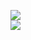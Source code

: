 [![](https://img.shields.io/badge/Made%20With-Github%20Spray-lightgrey.svg?style=for-the-badge&logo=github)](https://github.com/Annihil/github-spray#4559)  
[![](https://i.imgur.com/2DrTn0Z.gif)](https://github.com/Annihil/github-spray)
